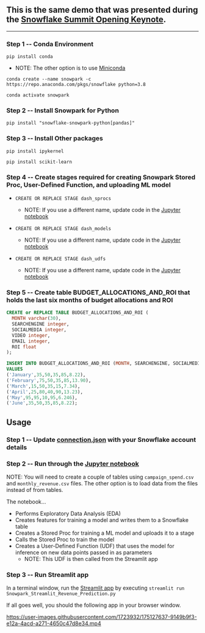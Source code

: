 ## This is the same demo that was presented during the [Snowflake Summit Opening Keynote](https://events.snowflake.com/summit/agenda/session/849836).

___

### Step 1 -- Conda Environment
`pip install conda`
  * NOTE: The other option is to use [Miniconda](https://docs.conda.io/en/latest/miniconda.html)

`conda create --name snowpark -c https://repo.anaconda.com/pkgs/snowflake python=3.8`

`conda activate snowpark`

### Step 2 -- Install Snowpark for Python
`pip install "snowflake-snowpark-python[pandas]"`

### Step 3 -- Install Other packages
`pip install ipykernel`

`pip install scikit-learn`

### Step 4 -- Create stages required for creating Snowpark Stored Proc, User-Defined Function, and uploading ML model

* `CREATE OR REPLACE STAGE dash_sprocs`
  * NOTE: If you use a different name, update code in the [Jupyter notebook](https://github.com/iamontheinet/dash-at-summit-2022/blob/main/SnowparkForPythonAndStreamlit/Snowpark_For_Python.ipynb)

* `CREATE OR REPLACE STAGE dash_models`
  * NOTE: If you use a different name, update code in the [Jupyter notebook](https://github.com/iamontheinet/dash-at-summit-2022/blob/main/SnowparkForPythonAndStreamlit/Snowpark_For_Python.ipynb)

* `CREATE OR REPLACE STAGE dash_udfs`
  * NOTE: If you use a different name, update code in the [Jupyter notebook](https://github.com/iamontheinet/dash-at-summit-2022/blob/main/SnowparkForPythonAndStreamlit/Snowpark_For_Python.ipynb)

### Step 5 -- Create table BUDGET_ALLOCATIONS_AND_ROI that holds the last six months of budget allocations and ROI

```sql
CREATE or REPLACE TABLE BUDGET_ALLOCATIONS_AND_ROI (
  MONTH varchar(30),
  SEARCHENGINE integer,
  SOCIALMEDIA integer,
  VIDEO integer,
  EMAIL integer,
  ROI float
);

INSERT INTO BUDGET_ALLOCATIONS_AND_ROI (MONTH, SEARCHENGINE, SOCIALMEDIA, VIDEO, EMAIL, ROI)
VALUES
('January',35,50,35,85,8.22),
('February',75,50,35,85,13.90),
('March',15,50,35,15,7.34),
('April',25,80,40,90,13.23),
('May',95,95,10,95,6.246),
('June',35,50,35,85,8.22);
```

## Usage

### Step 1 -- Update [connection.json](https://github.com/iamontheinet/dash-at-summit-2022/blob/main/SnowparkForPythonAndStreamlit/connection.json) with your Snowflake account details

### Step 2 -- Run through the [Jupyter notebook](https://github.com/iamontheinet/dash-at-summit-2022/blob/main/SnowparkForPythonAndStreamlit/Snowpark_For_Python.ipynb)

NOTE: You will need to create a couple of tables using `campaign_spend.csv` and `monthly_revenue.csv` files. The other option is to load data from the files instead of from tables.

The notebook... 

* Performs Exploratory Data Analysis (EDA)
* Creates features for training a model and writes them to a Snowflake table
* Creates a Stored Proc for training a ML model and uploads it to a stage
* Calls the Stored Proc to train the model
* Creates a User-Defined Function (UDF) that uses the model for inference on new data points passed in as parameters
  * NOTE: This UDF is then called from the Streamlit app

### Step 3 -- Run Streamlit app

In a terminal window, run the [Streamlit app](https://github.com/iamontheinet/dash-at-summit-2022/blob/main/SnowparkForPythonAndStreamlit/Snowpark_Streamlit_Revenue_Prediction.py) by executing `streamlit run Snowpark_Streamlit_Revenue_Prediction.py` 

If all goes well, you should the following app in your browser window.

https://user-images.githubusercontent.com/1723932/175127637-9149b9f3-e12a-4acd-a271-4650c47d8e34.mp4

